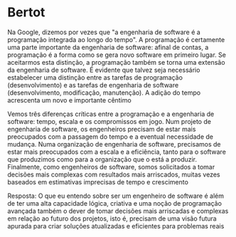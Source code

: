 # Bertot
Na Google, dizemos por vezes que "a engenharia de software é a programação integrada ao longo do tempo". A programação é certamente uma parte importante da engenharia de software: afinal de contas, a programação é a forma como se gera novo software em primeiro lugar. Se aceitarmos esta distinção, a programação também se torna uma extensão da engenharia de software. É evidente que talvez seja necessário estabelecer uma distinção entre as tarefas de programação (desenvolvimento) e as tarefas de engenharia de software (desenvolvimento, modificação, manutenção). A adição do tempo acrescenta um novo e importante cêntimo

Vemos três diferenças críticas entre a programação e a engenharia de software: tempo, escala e os compromissos em jogo. Num projeto de engenharia de software, os engenheiros precisam de estar mais preocupados com a passagem do tempo e a eventual necessidade de mudança. Numa organização de engenharia de software, precisamos de estar mais preocupados com a escala e a eficiência, tanto para o software que produzimos como para a organização que o está a produzir. Finalmente, como engenheiros de software, somos solicitados a tomar decisões mais complexas com resultados mais arriscados, muitas vezes baseados em estimativas imprecisas de tempo e crescimento

Resposta:
O que eu entendo sobre ser um engenheiro de software é além de ter uma alta capacidade lógica, criativa e uma noção de programação avançada também o dever de tomar decisões mais arriscadas e complexas em relação ao futuro dos projetos, isto é, precisam de uma visão futura apurada para criar soluções atualizadas e eficientes para problemas reais
